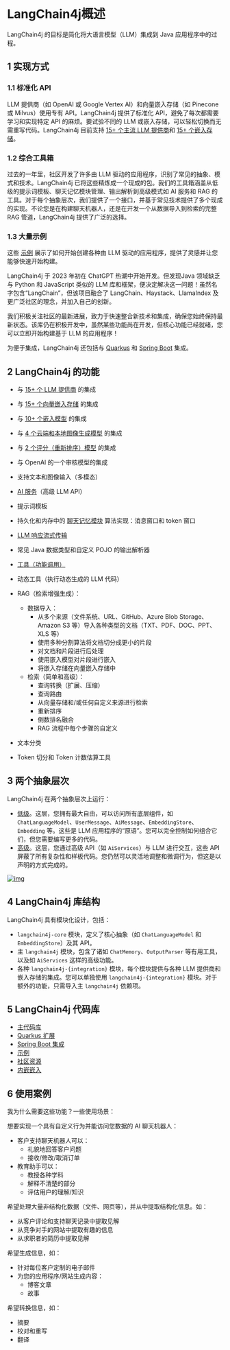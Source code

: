 # LangChain4j概述

LangChain4j 的目标是简化将大语言模型（LLM）集成到 Java 应用程序中的过程。

## 1 实现方式

### 1.1 标准化 API

LLM 提供商（如 OpenAI 或 Google Vertex AI）和向量嵌入存储（如 Pinecone 或 Milvus）使用专有 API。LangChain4j 提供了标准化 API，避免了每次都需要学习和实现特定 API 的麻烦。要试验不同的 LLM 或嵌入存储，可以轻松切换而无需重写代码。LangChain4j 目前支持 [15+ 个主流 LLM 提供商](https://docs.langchain4j.dev/integrations/language-models/)和 [15+ 个嵌入存储](https://docs.langchain4j.dev/integrations/embedding-stores/)。

### 1.2 综合工具箱

过去的一年里，社区开发了许多由 LLM 驱动的应用程序，识别了常见的抽象、模式和技术。LangChain4j 已将这些精炼成一个现成的包。我们的工具箱涵盖从低级的提示词模板、聊天记忆模块管理、输出解析到高级模式如 AI 服务和 RAG 的工具。对于每个抽象层次，我们提供了一个接口，并基于常见技术提供了多个现成的实现。不论您是在构建聊天机器人，还是在开发一个从数据导入到检索的完整 RAG 管道，LangChain4j 提供了广泛的选择。

### 1.3 大量示例

这些 [示例](https://github.com/langchain4j/langchain4j-examples) 展示了如何开始创建各种由 LLM 驱动的应用程序，提供了灵感并让您能够快速开始构建。

LangChain4j 于 2023 年初在 ChatGPT 热潮中开始开发。但发现Java 领域缺乏与 Python 和 JavaScript 类似的 LLM 库和框架，便决定解决这一问题！虽然名字包含“LangChain”，但该项目融合了 LangChain、Haystack、LlamaIndex 及更广泛社区的理念，并加入自己的创新。

我们积极关注社区的最新进展，致力于快速整合新技术和集成，确保您始终保持最新状态。该库仍在积极开发中，虽然某些功能尚在开发，但核心功能已经就绪，您可以立即开始构建基于 LLM 的应用程序！

为便于集成，LangChain4j 还包括与 [Quarkus](https://docs.langchain4j.dev/tutorials/quarkus-integration) 和 [Spring Boot](https://docs.langchain4j.dev/tutorials/spring-boot-integration) 集成。

## 2 LangChain4j 的功能

- 与 [15+ 个 LLM 提供商](https://docs.langchain4j.dev/integrations/language-models) 的集成
- 与 [15+ 个向量嵌入存储](https://docs.langchain4j.dev/integrations/embedding-stores) 的集成
- 与 [10+ 个嵌入模型](https://docs.langchain4j.dev/category/embedding-models) 的集成
- 与 [4 个云端和本地图像生成模型](https://docs.langchain4j.dev/category/image-models) 的集成
- 与 [2 个评分（重新排序）模型](https://docs.langchain4j.dev/category/scoring-reranking-models) 的集成
- 与 OpenAI 的一个审核模型的集成
- 支持文本和图像输入（多模态）
- [AI 服务](https://docs.langchain4j.dev/tutorials/ai-services)（高级 LLM API）
- 提示词模板
- 持久化和内存中的 [聊天记忆模块](https://docs.langchain4j.dev/tutorials/chat-memory) 算法实现：消息窗口和 token 窗口
- [LLM 响应流式传输](https://docs.langchain4j.dev/tutorials/response-streaming)
- 常见 Java 数据类型和自定义 POJO 的输出解析器
- [工具（功能调用）](https://docs.langchain4j.dev/tutorials/tools)
- 动态工具（执行动态生成的 LLM 代码）
- RAG（检索增强生成）：
  - 数据导入：
    - 从多个来源（文件系统、URL、GitHub、Azure Blob Storage、Amazon S3 等）导入各种类型的文档（TXT、PDF、DOC、PPT、XLS 等）
    - 使用多种分割算法将文档切分成更小的片段
    - 对文档和片段进行后处理
    - 使用嵌入模型对片段进行嵌入
    - 将嵌入存储在向量嵌入存储中
  - 检索（简单和高级）：
    - 查询转换（扩展、压缩）
    - 查询路由
    - 从向量存储和/或任何自定义来源进行检索
    - 重新排序
    - 倒数排名融合
    - RAG 流程中每个步骤的自定义

- 文本分类
- Token 切分和 Token 计数估算工具

## 3 两个抽象层次

LangChain4j 在两个抽象层次上运行：

- [低级](https://docs.langchain4j.dev/tutorials/chat-and-language-models)。这层，您拥有最大自由，可以访问所有底层组件，如 `ChatLanguageModel`、`UserMessage`、`AiMessage`、`EmbeddingStore`、`Embedding` 等。这些是 LLM 应用程序的“原语”。您可以完全控制如何组合它们，但您需要编写更多的代码。
- [高级](https://docs.langchain4j.dev/tutorials/ai-services)。这层，您通过高级 API（如 `AiServices`）与 LLM 进行交互，这些 API 屏蔽了所有复杂性和样板代码。您仍然可以灵活地调整和微调行为，但这是以声明的方式完成的。

[![img](https://docs.langchain4j.dev/assets/images/langchain4j-components-76269e10e1cf4146cdf0cfe552ab6c4d.png)](https://docs.langchain4j.dev/intro)

## 4 LangChain4j 库结构

LangChain4j 具有模块化设计，包括：

- `langchain4j-core` 模块，定义了核心抽象（如 `ChatLanguageModel` 和 `EmbeddingStore`）及其 API。
- 主 `langchain4j` 模块，包含了诸如 `ChatMemory`、`OutputParser` 等有用工具，以及如 `AiServices` 这样的高级功能。
- 各种 `langchain4j-{integration}` 模块，每个模块提供与各种 LLM 提供商和嵌入存储的集成。您可以单独使用 `langchain4j-{integration}` 模块。对于额外的功能，只需导入主 `langchain4j` 依赖项。

## 5 LangChain4j 代码库

- [主代码库](https://github.com/langchain4j/langchain4j)
- [Quarkus 扩展](https://github.com/quarkiverse/quarkus-langchain4j)
- [Spring Boot 集成](https://github.com/langchain4j/langchain4j-spring)
- [示例](https://github.com/langchain4j/langchain4j-examples)
- [社区资源](https://github.com/langchain4j/langchain4j-community-resources)
- [内嵌嵌入](https://github.com/langchain4j/langchain4j-embeddings)

## 6 使用案例

我为什么需要这些功能？一些使用场景：

想要实现一个具有自定义行为并能访问您数据的 AI 聊天机器人：

- 客户支持聊天机器人可以：
  - 礼貌地回答客户问题
  - 接收/修改/取消订单
- 教育助手可以：
  - 教授各种学科
  - 解释不清楚的部分
  - 评估用户的理解/知识

希望处理大量非结构化数据（文件、网页等），并从中提取结构化信息。如：

- 从客户评论和支持聊天记录中提取见解
- 从竞争对手的网站中提取有趣的信息
- 从求职者的简历中提取见解

希望生成信息，如：

- 针对每位客户定制的电子邮件
- 为您的应用程序/网站生成内容：
  - 博客文章
  - 故事

希望转换信息，如：

- 摘要
- 校对和重写
- 翻译
